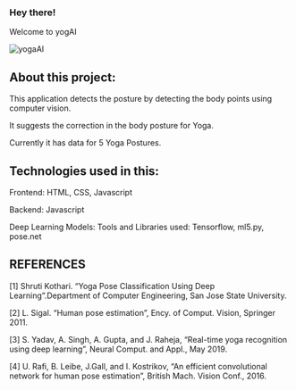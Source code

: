 ### Hey there!
Welcome to yogAI

![yogaAI](https://user-images.githubusercontent.com/62070358/84757963-bbeff880-afbc-11ea-9203-fe945a4cd09c.png)

<h2>About this project:</h2>

This application detects the posture by detecting the body points using computer vision.

It suggests the correction in the body posture for Yoga.

Currently it has data for 5 Yoga Postures.

<h2>Technologies used in this:</h2>

Frontend: HTML, CSS, Javascript

Backend: Javascript

Deep Learning Models:
Tools and Libraries used: Tensorflow, ml5.py, pose.net



<h2>REFERENCES</h2>


[1] Shruti Kothari. “Yoga Pose Classification Using Deep Learning”.Department of
Computer Engineering, San Jose State University.

[2] L. Sigal. “Human pose estimation”, Ency. of Comput. Vision, Springer 2011.

[3] S. Yadav, A. Singh, A. Gupta, and J. Raheja, “Real-time yoga recognition using deep
learning”, Neural Comput. and Appl., May 2019.

[4] U. Rafi, B. Leibe, J.Gall, and I. Kostrikov, “An efficient convolutional network for human
pose estimation”, British Mach. Vision Conf., 2016.
